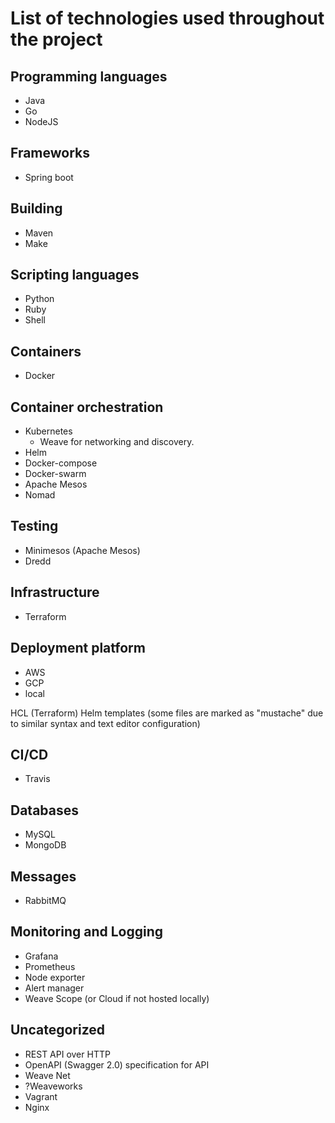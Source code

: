 # List of technologies used throughout the project


## Programming languages
- Java
- Go
- NodeJS

## Frameworks
- Spring boot

## Building
- Maven
- Make

## Scripting languages
- Python
- Ruby
- Shell

## Containers
- Docker

## Container orchestration
- Kubernetes
  - Weave for networking and discovery.
- Helm
- Docker-compose
- Docker-swarm
- Apache Mesos
- Nomad

## Testing
- Minimesos (Apache Mesos)
- Dredd

## Infrastructure
- Terraform

## Deployment platform
- AWS
- GCP
- local

HCL (Terraform)
Helm templates (some files are marked as "mustache" due to similar syntax and text editor configuration)

## CI/CD
- Travis

## Databases
- MySQL
- MongoDB

## Messages
- RabbitMQ

## Monitoring and Logging
- Grafana
- Prometheus
- Node exporter
- Alert manager
- Weave Scope (or Cloud if not hosted locally)

## Uncategorized
- REST API over HTTP
- OpenAPI (Swagger 2.0) specification for API
- Weave Net
- ?Weaveworks
- Vagrant
- Nginx
